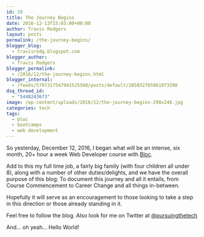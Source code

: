 ```yaml
---
id: 19
title: The Journey Begins
date: 2016-12-13T15:03:00+00:00
author: Travis Rodgers
layout: posts
permalink: /the-journey-begins/
blogger_blog:
  - travisrodg.blogspot.com
blogger_author:
  - Travis Rodgers
blogger_permalink:
  - /2016/12/the-journey-begins.html
blogger_internal:
  - /feeds/5797317547941525560/posts/default/285032765961973398
dsq_thread_id:
  - "5448243673"
image: /wp-content/uploads/2016/12/the-journey-begins-298x248.jpg
categories: tech
tags: 
  - bloc
  - bootcamps
  - web development
---
```

So yesterday, December 12, 2016, I began what will be an intense, six month, 20+ hour a week Web Developer course with <a href="https://www.bloc.io/" target="_blank">Bloc</a>.

Add to this my full time job, a fairly big family (with four children all under 8), along with a number of other duties/delights, and we have the overall purpose of this blog: To document this journey and all it entails, from Course Commencement to Career Change and all things in-between.

Hopefully it will serve as an encouragement to those looking to take a step in this direction or those already standing in it.

Feel free to follow the blog. Also look for me on Twitter at <a href="http://twitter.com/pursuingthetech" target="_blank">@pursuingthetech</a>

And&#8230; oh yeah&#8230; Hello World!